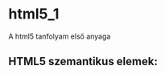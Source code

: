 # html5_1
A html5 tanfolyam első anyaga

## HTML5 szemantikus elemek:

<pre>
   
    <nav></nav>
        <a></a>
    <section></section>
        <article></article>
            <h1></h1>
        <aside></aside>
    
</pre>

